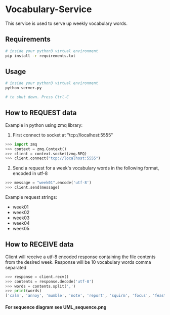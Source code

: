 # Vocabulary-Service
This service is used to serve up weekly vocabulary words.


## Requirements
```bash
# inside your python3 virtual environment
pip install -r requirements.txt
```


## Usage
```python
# inside your python3 virtual environment
python server.py

# to shut down. Press Ctrl-C
```


## How to REQUEST data
Example in python using zmq library:
1. First connect to socket at "tcp://localhost:5555"
```python
>>> import zmq
>>> context = zmq.Context()
>>> client = context.socket(zmq.REQ)
>>> client.connect("tcp://localhost:5555")
```
2. Send a request for a week's vocabulary words in the following format, encoded in utf-8
```python
>>> message = "week01".encode('utf-8')
>>> client.send(message)
```
Example request strings:
* week01
* week02
* week03
* week04
* week05


## How to RECEIVE data
Client will receive a utf-8 encoded response containing the file contents from the desired week. Response will be 10 vocabulary words comma separated

```python
>>> response = client.recv()
>>> contents = response.decode('utf-8')
>>> words = contents.split(',')
>>> print(words)
['calm', 'annoy', 'mumble', 'note', 'report', 'squirm', 'focus', 'feast', 'protect', 'lovely']
```

#### For sequence diagram see UML_sequence.png
